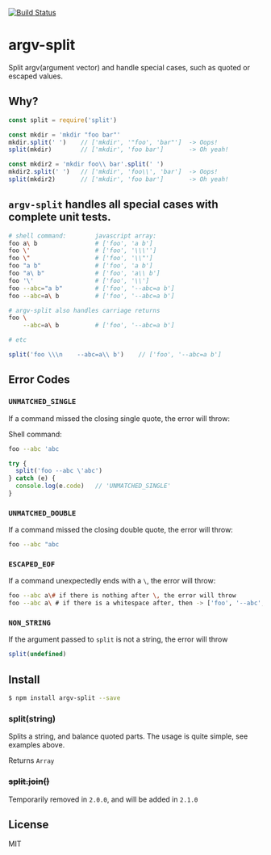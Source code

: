 [![Build Status](https://github.com/kaelzhang/node-argv-split/actions/workflows/nodejs.yml/badge.svg)](https://github.com/kaelzhang/node-argv-split/actions/workflows/nodejs.yml)

# argv-split

Split argv(argument vector) and handle special cases, such as quoted or escaped values.

## Why?

```js
const split = require('split')

const mkdir = 'mkdir "foo bar"'
mkdir.split(' ')    // ['mkdir', '"foo', 'bar"']  -> Oops!
split(mkdir)        // ['mkdir', 'foo bar']       -> Oh yeah!

const mkdir2 = 'mkdir foo\\ bar'.split(' ')
mkdir2.split(' ')   // ['mkdir', 'foo\\', 'bar']  -> Oops!
split(mkdir2)       // ['mkdir', 'foo bar']       -> Oh yeah!
```

## `argv-split` handles all special cases with complete unit tests.

```sh
# shell command:        javascript array:
foo a\ b                # ['foo', 'a b']
foo \'                  # ['foo', '\\\'']
foo \"                  # ['foo', '\\"']
foo "a b"               # ['foo', 'a b']
foo "a\ b"              # ['foo', 'a\\ b']
foo '\'                 # ['foo', '\\']
foo --abc="a b"         # ['foo', '--abc=a b']
foo --abc=a\ b          # ['foo', '--abc=a b']

# argv-split also handles carriage returns
foo \
    --abc=a\ b          # ['foo', '--abc=a b']

# etc
```

```js
split('foo \\\n    --abc=a\\ b')    // ['foo', '--abc=a b']
```

## Error Codes

### `UNMATCHED_SINGLE`

If a command missed the closing single quote, the error will throw:

Shell command:

```sh
foo --abc 'abc
```

```js
try {
  split('foo --abc \'abc')
} catch (e) {
  console.log(e.code)   // 'UNMATCHED_SINGLE'
}
```

### `UNMATCHED_DOUBLE`

If a command missed the closing double quote, the error will throw:

```sh
foo --abc "abc
```

### `ESCAPED_EOF`

If a command unexpectedly ends with a `\`, the error will throw:

```sh
foo --abc a\# if there is nothing after \, the error will throw
foo --abc a\ # if there is a whitespace after, then -> ['foo', '--abc', 'a ']
```

### `NON_STRING`

If the argument passed to `split` is not a string, the error will throw

```js
split(undefined)
```

## Install

```sh
$ npm install argv-split --save
```

### split(string)

Splits a string, and balance quoted parts. The usage is quite simple, see examples above.

Returns `Array`


### ~~split.join()~~

Temporarily removed in `2.0.0`, and will be added in `2.1.0`

## License

MIT

